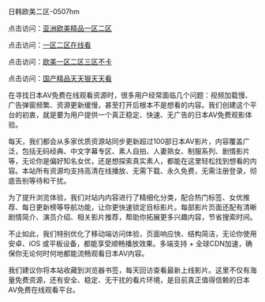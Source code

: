 日韩欧美二区-0507hm


点击访问：<a href="https://bered.pages.dev/">亚洲欧美精品一区二区</a>

点击访问：<a href="https://rtj-3zo.pages.dev/">一区二区在线看</a>

点击访问：<a href="https://vassv.pages.dev/">欧美一区二区三区不卡</a>

点击访问：<a href="https://rtj-3zo.pages.dev/">国产精品天天狠天天看</a>


在寻找日本AV免费在线观看资源时，很多用户经常面临几个问题：视频加载慢、广告弹窗频繁、资源更新缓慢，甚至打开后根本不是想看的内容。我们创建这个平台的初衷，就是要为用户提供一个真正稳定、快速、无广告的日本AV免费观影体验。

每天，我们都会从多家优质资源站同步更新超过100部日本AV影片，内容覆盖广泛，包括无码经典、中文字幕专区、素人自拍、人妻熟女、制服系列、剧情影片等，无论你是偏好知名女优，还是想探索真实素人，都能在这里轻松找到想看的内容。本站所有资源均支持高清在线播放、无需下载、永久免费，无需注册登录，彻底告别等待和干扰。

为了提升浏览体验，我们对站内内容进行了精细化分类，配合热门标签、女优推荐、每日更新榜等导航功能，让你更快速锁定目标影片。每部影片页面还配有清晰剧情简介、演员介绍、相关影片推荐，帮助你拓展更多兴趣内容，节省搜索时间。

不止如此，我们特别优化了移动端访问体验，页面响应快、结构简洁，无论你使用安卓、iOS 或平板设备，都能享受顺畅播放效果。多端支持 + 全球CDN加速，确保你无论何时何地都能流畅观看日本AV内容。

我们建议你将本站收藏到浏览器书签，每天回访查看最新上线影片。这里不仅有海量免费资源，还有安全、稳定、无干扰的看片环境，是目前真正值得信赖的日本AV免费在线观看平台。

<span style="display:none;">[Canonical link]( ）</span>

